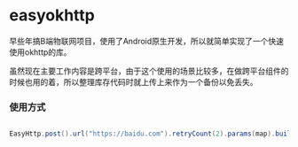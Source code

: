 # easyokhttp

早些年搞B端物联网项目，使用了Android原生开发，所以就简单实现了一个快速使用okhttp的库。

虽然现在主要工作内容是跨平台，由于这个使用的场景比较多，在做跨平台组件的时候也用的着，所以整理库存代码时就上传上来作为一个备份以免丢失。


### 使用方式

```java

EasyHttp.post().url("https://baidu.com").retryCount(2).params(map).build().enqueue();

```
